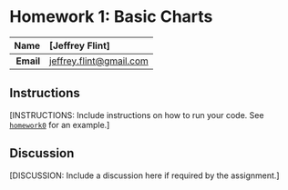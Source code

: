 Homework 1: Basic Charts
==============================

| **Name**  | [Jeffrey Flint]  |
|----------:|:-------------|
| **Email** |  jeffrey.flint@gmail.com|

## Instructions ##

[INSTRUCTIONS: Include instructions on how to run your code. See [`homework0`](../homework0) for an example.]

## Discussion ##

[DISCUSSION: Include a discussion here if required by the assignment.]
